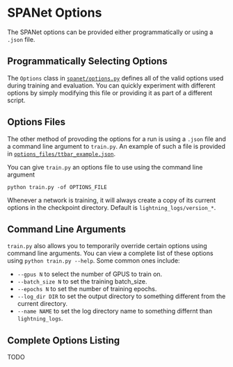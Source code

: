 # SPANet Options

The SPANet options can be provided either programmatically or using a `.json` file.

## Programmatically Selecting Options
The `Options` class in [`spanet/options.py`](../spanet/options.py) defines all
of the valid options used during training and evaluation. You can quickly
experiment with different options by simply modifying this file or providing 
it as part of a different script.

## Options Files
The other method of provoding the options for a run is using a `.json` file
and a command line argument to `train.py`. An example of such a file is provided
in [`options_files/ttbar_example.json`](../options_files/ttbar_example.json). 

You can give `train.py` an options file to use using the command line argument

`python train.py -of OPTIONS_FILE`

Whenever a network is training, it will always create a copy of its
current options in the checkpoint directory. 
Default is `lightning_logs/version_*`.

## Command Line Arguments
`train.py` also allows you to temporarily override certain options using
command line arguments. You can view a complete list of these options
using `python train.py --help`. Some common ones include:

- `--gpus N` to select the number of GPUS to train on.
- `--batch_size N` to set the training batch_size.
- `--epochs N` to set the number of training epochs.
- `--log_dir DIR` to set the output directory to something different from the current directory.
- `--name NAME` to set the log directory name to something differnt than `lightning_logs`.

## Complete Options Listing
TODO